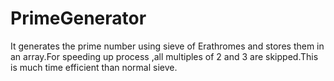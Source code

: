 PrimeGenerator
==============

It generates the prime number using sieve of Erathromes and stores them in an array.For speeding up process ,all multiples of 2 and 3 are skipped.This is much time efficient than normal sieve.